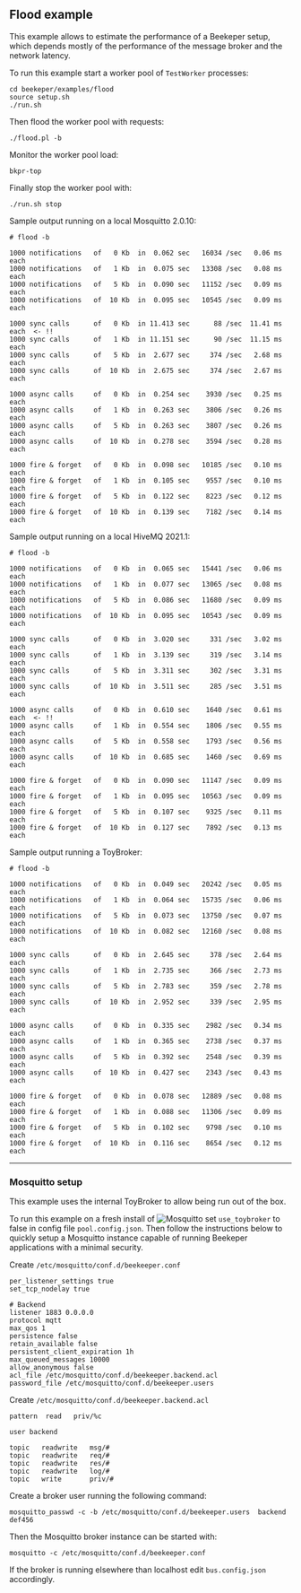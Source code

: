 ## Flood example

This example allows to estimate the performance of a Beekeper setup, which depends 
mostly of the performance of the message broker and the network latency. 


To run this example start a worker pool of `TestWorker` processes:
```
cd beekeper/examples/flood
source setup.sh
./run.sh
```
Then flood the worker pool with requests:
```
./flood.pl -b
```
Monitor the worker pool load:
```
bkpr-top
```
Finally stop the worker pool with:
```
./run.sh stop
```

Sample output running on a local Mosquitto 2.0.10:

```
# flood -b

1000 notifications   of   0 Kb  in  0.062 sec   16034 /sec   0.06 ms each
1000 notifications   of   1 Kb  in  0.075 sec   13308 /sec   0.08 ms each
1000 notifications   of   5 Kb  in  0.090 sec   11152 /sec   0.09 ms each
1000 notifications   of  10 Kb  in  0.095 sec   10545 /sec   0.09 ms each

1000 sync calls      of   0 Kb  in 11.413 sec      88 /sec  11.41 ms each  <- !!
1000 sync calls      of   1 Kb  in 11.151 sec      90 /sec  11.15 ms each
1000 sync calls      of   5 Kb  in  2.677 sec     374 /sec   2.68 ms each
1000 sync calls      of  10 Kb  in  2.675 sec     374 /sec   2.67 ms each

1000 async calls     of   0 Kb  in  0.254 sec    3930 /sec   0.25 ms each
1000 async calls     of   1 Kb  in  0.263 sec    3806 /sec   0.26 ms each
1000 async calls     of   5 Kb  in  0.263 sec    3807 /sec   0.26 ms each
1000 async calls     of  10 Kb  in  0.278 sec    3594 /sec   0.28 ms each

1000 fire & forget   of   0 Kb  in  0.098 sec   10185 /sec   0.10 ms each
1000 fire & forget   of   1 Kb  in  0.105 sec    9557 /sec   0.10 ms each
1000 fire & forget   of   5 Kb  in  0.122 sec    8223 /sec   0.12 ms each
1000 fire & forget   of  10 Kb  in  0.139 sec    7182 /sec   0.14 ms each
```
Sample output running on a local HiveMQ 2021.1:

```
# flood -b

1000 notifications   of   0 Kb  in  0.065 sec   15441 /sec   0.06 ms each
1000 notifications   of   1 Kb  in  0.077 sec   13065 /sec   0.08 ms each
1000 notifications   of   5 Kb  in  0.086 sec   11680 /sec   0.09 ms each
1000 notifications   of  10 Kb  in  0.095 sec   10543 /sec   0.09 ms each

1000 sync calls      of   0 Kb  in  3.020 sec     331 /sec   3.02 ms each
1000 sync calls      of   1 Kb  in  3.139 sec     319 /sec   3.14 ms each
1000 sync calls      of   5 Kb  in  3.311 sec     302 /sec   3.31 ms each
1000 sync calls      of  10 Kb  in  3.511 sec     285 /sec   3.51 ms each

1000 async calls     of   0 Kb  in  0.610 sec    1640 /sec   0.61 ms each  <- !!
1000 async calls     of   1 Kb  in  0.554 sec    1806 /sec   0.55 ms each
1000 async calls     of   5 Kb  in  0.558 sec    1793 /sec   0.56 ms each
1000 async calls     of  10 Kb  in  0.685 sec    1460 /sec   0.69 ms each

1000 fire & forget   of   0 Kb  in  0.090 sec   11147 /sec   0.09 ms each
1000 fire & forget   of   1 Kb  in  0.095 sec   10563 /sec   0.09 ms each
1000 fire & forget   of   5 Kb  in  0.107 sec    9325 /sec   0.11 ms each
1000 fire & forget   of  10 Kb  in  0.127 sec    7892 /sec   0.13 ms each
```
Sample output running a ToyBroker:

```
# flood -b

1000 notifications   of   0 Kb  in  0.049 sec   20242 /sec   0.05 ms each
1000 notifications   of   1 Kb  in  0.064 sec   15735 /sec   0.06 ms each
1000 notifications   of   5 Kb  in  0.073 sec   13750 /sec   0.07 ms each
1000 notifications   of  10 Kb  in  0.082 sec   12160 /sec   0.08 ms each

1000 sync calls      of   0 Kb  in  2.645 sec     378 /sec   2.64 ms each
1000 sync calls      of   1 Kb  in  2.735 sec     366 /sec   2.73 ms each
1000 sync calls      of   5 Kb  in  2.783 sec     359 /sec   2.78 ms each
1000 sync calls      of  10 Kb  in  2.952 sec     339 /sec   2.95 ms each

1000 async calls     of   0 Kb  in  0.335 sec    2982 /sec   0.34 ms each
1000 async calls     of   1 Kb  in  0.365 sec    2738 /sec   0.37 ms each
1000 async calls     of   5 Kb  in  0.392 sec    2548 /sec   0.39 ms each
1000 async calls     of  10 Kb  in  0.427 sec    2343 /sec   0.43 ms each

1000 fire & forget   of   0 Kb  in  0.078 sec   12889 /sec   0.08 ms each
1000 fire & forget   of   1 Kb  in  0.088 sec   11306 /sec   0.09 ms each
1000 fire & forget   of   5 Kb  in  0.102 sec    9798 /sec   0.10 ms each
1000 fire & forget   of  10 Kb  in  0.116 sec    8654 /sec   0.12 ms each
```
---

### Mosquitto setup

This example uses the internal ToyBroker to allow being run out of the box.

To run this example on a fresh install of ![Mosquitto](https://mosquitto.org/) set `use_toybroker` 
to false in config file `pool.config.json`. Then follow the instructions below to quickly setup a 
Mosquitto instance capable of running Beekeper applications with a minimal security.

Create `/etc/mosquitto/conf.d/beekeeper.conf`
```
per_listener_settings true
set_tcp_nodelay true

# Backend
listener 1883 0.0.0.0
protocol mqtt
max_qos 1
persistence false
retain_available false
persistent_client_expiration 1h
max_queued_messages 10000
allow_anonymous false
acl_file /etc/mosquitto/conf.d/beekeeper.backend.acl
password_file /etc/mosquitto/conf.d/beekeeper.users
```
Create `/etc/mosquitto/conf.d/beekeeper.backend.acl`
```
pattern  read   priv/%c

user backend

topic   readwrite   msg/#
topic   readwrite   req/#
topic   readwrite   res/#
topic   readwrite   log/#
topic   write       priv/#
```
Create a broker user running the following command:
```
mosquitto_passwd -c -b /etc/mosquitto/conf.d/beekeeper.users  backend   def456
```
Then the Mosquitto broker instance can be started with:
```
mosquitto -c /etc/mosquitto/conf.d/beekeeper.conf
```
If the broker is running elsewhere than localhost edit `bus.config.json` accordingly.
